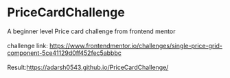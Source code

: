# PriceCardChallenge
A beginner level Price card challenge from frontend mentor\
\
challenge link: https://www.frontendmentor.io/challenges/single-price-grid-component-5ce41129d0ff452fec5abbbc \
\
Result:https://adarsh0543.github.io/PriceCardChallenge/
